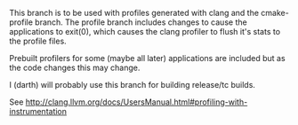 This branch is to be used with profiles generated with clang and the cmake-profile branch. The profile branch includes changes to cause the applications to exit(0), which causes the clang profiler to flush it's stats to the profile files.


Prebuilt profilers for some (maybe all later) applications are included but as the code changes this may change.

I (darth) will probably use this branch for building release/tc builds.

See http://clang.llvm.org/docs/UsersManual.html#profiling-with-instrumentation 
